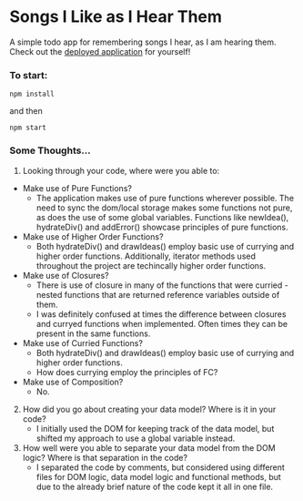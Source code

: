 # Songs I Like as I Hear Them

A simple todo app for remembering songs I hear, as I am hearing them. Check out the [deployed application](https://magnificent-heliotrope-59ad89.netlify.app/) for yourself!

### To start:

`npm install`

and then

`npm start`

### Some Thoughts...

1. Looking through your code, where were you able to:
  * Make use of Pure Functions?
    * The application makes use of pure functions wherever possible. The need to sync the dom/local storage makes some functions not pure, as does the use of some global variables. Functions like newIdea(), hydrateDiv() and addError() showcase principles of pure functions. 
  * Make use of Higher Order Functions?
    * Both hydrateDiv() and drawIdeas() employ basic use of currying and higher order functions. Additionally, iterator methods used throughout the project are techincally higher order functions.
  * Make use of Closures?
    * There is use of closure in many of the functions that were curried - nested functions that are returned reference variables outside of them. 
    * I was definitely confused at times the difference between closures and curryed functions when implemented. Often times they can be present in the same functions. 
  * Make use of Curried Functions?
    * Both hydrateDiv() and drawIdeas() employ basic use of currying and higher order functions. 
    * How does currying employ the principles of FC?
  * Make use of Composition?
    * No.
2. How did you go about creating your data model? Where is it in your code?
    * I initially used the DOM for keeping track of the data model, but shifted my approach to use a global variable instead. 
3. How well were you able to separate your data model from the DOM logic? Where is that separation in the code?
    * I separated the code by comments, but considered using different files for DOM logic, data model logic and functional methods, but due to the already brief nature of the code kept it all in one file. 
